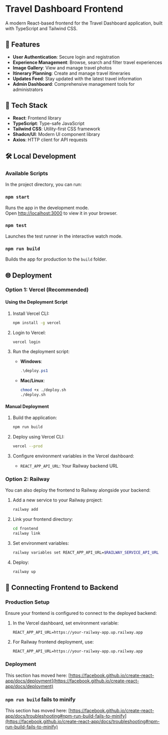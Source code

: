 # Travel Dashboard Frontend

A modern React-based frontend for the Travel Dashboard application, built with TypeScript and Tailwind CSS.

## 🚀 Features

- **User Authentication**: Secure login and registration
- **Experience Management**: Browse, search and filter travel experiences
- **Image Gallery**: View and manage travel photos
- **Itinerary Planning**: Create and manage travel itineraries
- **Updates Feed**: Stay updated with the latest travel information
- **Admin Dashboard**: Comprehensive management tools for administrators

## 🔧 Tech Stack

- **React**: Frontend library
- **TypeScript**: Type-safe JavaScript
- **Tailwind CSS**: Utility-first CSS framework
- **Shadcn/UI**: Modern UI component library
- **Axios**: HTTP client for API requests

## 🛠️ Local Development

### Available Scripts

In the project directory, you can run:

### `npm start`

Runs the app in the development mode.\
Open [http://localhost:3000](http://localhost:3000) to view it in your browser.

### `npm test`

Launches the test runner in the interactive watch mode.

### `npm run build`

Builds the app for production to the `build` folder.

## 🌐 Deployment

### Option 1: Vercel (Recommended)

#### Using the Deployment Script

1. Install Vercel CLI:
   ```bash
   npm install -g vercel
   ```

2. Login to Vercel:
   ```bash
   vercel login
   ```

3. Run the deployment script:
   - **Windows**: 
     ```powershell
     .\deploy.ps1
     ```
   - **Mac/Linux**: 
     ```bash
     chmod +x ./deploy.sh
     ./deploy.sh
     ```

#### Manual Deployment

1. Build the application:
   ```bash
   npm run build
   ```

2. Deploy using Vercel CLI:
   ```bash
   vercel --prod
   ```

3. Configure environment variables in the Vercel dashboard:
   - `REACT_APP_API_URL`: Your Railway backend URL

### Option 2: Railway

You can also deploy the frontend to Railway alongside your backend:

1. Add a new service to your Railway project:
   ```bash
   railway add
   ```

2. Link your frontend directory:
   ```bash
   cd frontend
   railway link
   ```

3. Set environment variables:
   ```bash
   railway variables set REACT_APP_API_URL=$RAILWAY_SERVICE_API_URL
   ```

4. Deploy:
   ```bash
   railway up
   ```

## 🔗 Connecting Frontend to Backend

### Production Setup

Ensure your frontend is configured to connect to the deployed backend:

1. In the Vercel dashboard, set environment variable:
   ```
   REACT_APP_API_URL=https://your-railway-app.up.railway.app
   ```

2. For Railway frontend deployment, use:
   ```
   REACT_APP_API_URL=https://your-railway-app.up.railway.app
   ```

### Deployment

This section has moved here: [https://facebook.github.io/create-react-app/docs/deployment](https://facebook.github.io/create-react-app/docs/deployment)

### `npm run build` fails to minify

This section has moved here: [https://facebook.github.io/create-react-app/docs/troubleshooting#npm-run-build-fails-to-minify](https://facebook.github.io/create-react-app/docs/troubleshooting#npm-run-build-fails-to-minify)
